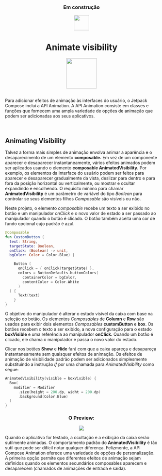 <div align="center">

### Em construção

<img src="https://github.com/DeniseLeandroDeCastro/AnimateVisibility/assets/29150094/ca1e8bfa-a088-42f6-bc03-af1b8e82c97a" width="50" height="50"/>

# Animate visibility

<img src="https://cdn-icons-png.flaticon.com/512/12431/12431059.png" width="100" height="100"/>
  
</div><br>

<div>
  <p>
    Para adicionar efeitos de animação às interfaces do usuário, o Jetpack Compose inclui a API Animation. A API Animation consiste em classes e funções que fornecem uma ampla variedade de opções de animação que podem ser 
    adicionadas aos seus aplicativos. 
  </p>
  <br>

  ## Animating Visibility
  <p>
    Talvez a forma mais simples de animação envolva animar a aparência e o desaparecimento de um elemento <b>composable.</b> Em vez de um componente aparecer e desaparecer instantaneamente, 
    vários efeitos animados podem ser aplicados usando o elemento <b>composable AnimatedVisibility.</b> Por exemplo, os elementos da interface do usuário podem ser feitos 
    para aparecer e desaparecer gradualmente da vista, deslizar para dentro e para fora da posição horizontal ou verticalmente, ou mostrar e ocultar expandindo e encolhendo.
    O requisito mínimo para chamar <b>AnimatedVisibility</b> é um parâmetro de variável do tipo <i>Boolean</i> para controlar se seus elementos filhos <i>Composable</i> são visíveis ou não. 
  </p>
  <p>
    Neste projeto, o elemento <i>composable</i> recebe um texto a ser exibido no botão e um manipulador <i>onClick</i> e o novo valor de estado a ser passado ao manipulador quando o botão é clicado. 
    O botão também aceita uma cor de fundo opcional cujo padrão é azul.
  </p>
</div>

```kotlin
@Composable
fun CustomButton (
  text: String,
  targetState: Boolean,
  onClick: (Boolean) -> unit,
  bgColor: Color = Color.Blue) {

    Button (
      onClick = { onClick(targetState) },
      colors = ButtonDefaults.buttonColors(
        containerColor = bgColor,
        contentColor = Color.White
      )
  ) {
      Text(text)
    }
}
```

<div>
  <p>
    O objetivo do manipulador é alterar o estado visível da caixa com base na seleção do botão.
    Os elementos <i>Composables</i> de <b>Column</b> e <b>Row</b> são usados ​​para exibir dois elementos <i>Composables</i> <b>customButton</b> e <b>box</b>. Os botões recebem o texto a ser exibido, 
    a nova configuração para o estado <b>boxVisible</b> e uma referência ao manipulador <b>onClick.</b> Quando um botão é clicado, ele chama o manipulador e passa o novo valor do estado.
  </p>
  <p>
    Clicar nos botões <b>Show</b> e <b>Hide</b> fará com que a caixa apareça e desapareça instantaneamente sem quaisquer efeitos de animação.
    Os efeitos de animação de visibilidade padrão podem ser adicionados simplesmente substituindo a instrução <i>if</i> por uma chamada para <i>AnimatedVisibility</i> como segue:
  </p>
</div>

```kotlin
AnimatedVisibility(visible = boxVisible) {
  Box(
    modifier = Modifier
      .size(height = 200.dp, widht = 200.dp)
      .background(Color.Blue)
  )
}
```

<div align="center">

### O Preview:<br>
 
<img src="https://github.com/DeniseLeandroDeCastro/AnimateVisibility/assets/29150094/6108558e-1476-4653-b88a-ab45a46e2799"/>

</div>

<p>
Quando o aplicativo for testado, a ocultação e a exibição da caixa serão sutilmente animadas. O comportamento padrão do <b>AnimatedVisibility</b> é tão sutil que pode ser difícil notar qualquer diferença. Felizmente, a API Compose Animation oferece uma variedade de opções de personalização. A primeira opção permite que diferentes efeitos de animação sejam definidos quando os elementos secundários composables aparecem e desaparecem (chamados de animações de entrada e saída).
</p>


